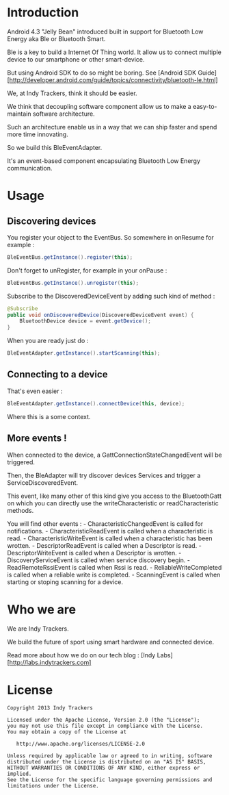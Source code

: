 # Introduction

Android 4.3 "Jelly Bean" introduced built in support for Bluetooth Low Energy aka Ble or Bluetooth Smart.

Ble is a key to build a Internet Of Thing world. It allow us to connect multiple device to our smartphone or other smart-device.

But using Android SDK to do so might be boring. See [Android SDK Guide][http://developer.android.com/guide/topics/connectivity/bluetooth-le.html]

We, at Indy Trackers, think it should be easier.

We think that decoupling software component allow us to make a easy-to-maintain software architecture.

Such an architecture enable us in a way that we can ship faster and spend more time innovating.

So we build this BleEventAdapter.

It's an event-based component encapsulating Bluetooth Low Energy communication.

# Usage

## Discovering devices

You register your object to the EventBus.
So somewhere in onResume for example :
```java
BleEventBus.getInstance().register(this);
```
Don't forget to unRegister, for example in your onPause :
```java
BleEventBus.getInstance().unregister(this);
```

Subscribe to the DiscoveredDeviceEvent by adding such kind of method :
```java
@Subscribe
public void onDiscoveredDevice(DiscoveredDeviceEvent event) {
    BluetoothDevice device = event.getDevice();
}
```

When you are ready just do :
```java
BleEventAdapter.getInstance().startScanning(this);
```


## Connecting to a device

That's even easier :
```java
BleEventAdapter.getInstance().connectDevice(this, device);
```
Where this is a some context.


## More events !

When connected to the device, a GattConnectionStateChangedEvent will be triggered.

Then, the BleAdapter will try discover devices Services and trigger a ServiceDiscoveredEvent.

This event, like many other of this kind give you access to the BluetoothGatt on which you can directly use the writeCharacteristic or readCharacteristic methods.

You will find other events :
    - CharacteristicChangedEvent is called for notifications.
    - CharacteristicReadEvent is called when a characteristic is read.
    - CharacteristicWriteEvent is called when a characteristic has been wrotten.
    - DescriptorReadEvent is called when a Descriptor is read.
    - DescriptorWriteEvent is called when a Descriptor is wrotten.
    - DiscoveryServiceEvent is called when service discovery begin.
    - ReadRemoteRssiEvent is called when Rssi is read.
    - ReliableWriteCompleted is called when a reliable write is completed.
    - ScanningEvent is called when starting or stoping scanning for a device.


# Who we are

We are Indy Trackers.

We build the future of sport using smart hardware and connected device.

Read more about how we do on our tech blog : [Indy Labs][http://labs.indytrackers.com]

# License

```
Copyright 2013 Indy Trackers

Licensed under the Apache License, Version 2.0 (the "License");
you may not use this file except in compliance with the License.
You may obtain a copy of the License at

   http://www.apache.org/licenses/LICENSE-2.0

Unless required by applicable law or agreed to in writing, software
distributed under the License is distributed on an "AS IS" BASIS,
WITHOUT WARRANTIES OR CONDITIONS OF ANY KIND, either express or implied.
See the License for the specific language governing permissions and
limitations under the License.
```